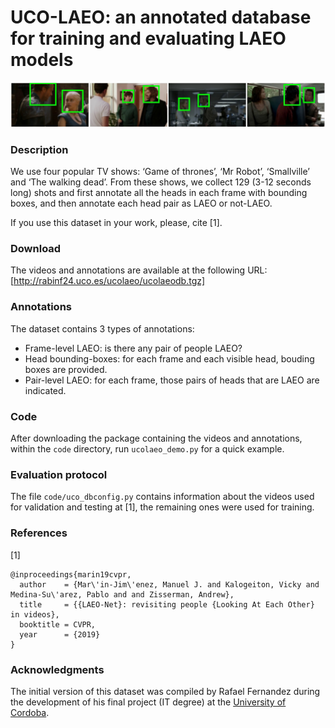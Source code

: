 # UCO-LAEO: an annotated database for training and evaluating LAEO models

<div align="center">
    <img src="./ucolaeodb_samples.jpg" alt="UCO-LAEO database" width="640">
</div>

### Description 
We use four popular TV shows: ‘Game of thrones’, ‘Mr Robot’, ‘Smallville’ and ‘The walking dead’. From these shows, we collect 129 (3-12 seconds long) shots and first annotate all the heads
in each frame with bounding boxes, and then annotate each head pair as LAEO or not-LAEO.

If you use this dataset in your work, please, cite [1].

### Download
The videos and annotations are available at the following URL: [http://rabinf24.uco.es/ucolaeo/ucolaeodb.tgz]

### Annotations
The dataset contains 3 types of annotations:
 + Frame-level LAEO: is there any pair of people LAEO?
 + Head bounding-boxes: for each frame and each visible head, bouding boxes are provided.
 + Pair-level LAEO: for each frame, those pairs of heads that are LAEO are indicated. 
 
### Code
After downloading the package containing the videos and annotations, within the `code` directory, run `ucolaeo_demo.py` for a quick example.

### Evaluation protocol
The file `code/uco_dbconfig.py` contains information about the videos used for validation and testing at [1], the remaining ones were used for training.

### References
[1]
```
@inproceedings{marin19cvpr,
  author    = {Mar\'in-Jim\'enez, Manuel J. and Kalogeiton, Vicky and Medina-Su\'arez, Pablo and and Zisserman, Andrew},
  title     = {{LAEO-Net}: revisiting people {Looking At Each Other} in videos},
  booktitle = CVPR,
  year      = {2019}
}
```

### Acknowledgments

The initial version of this dataset was compiled by Rafael Fernandez during the development of his final project (IT degree) at the [University of Cordoba](http://www.uco.es/investiga/grupos/ava/node/42).
